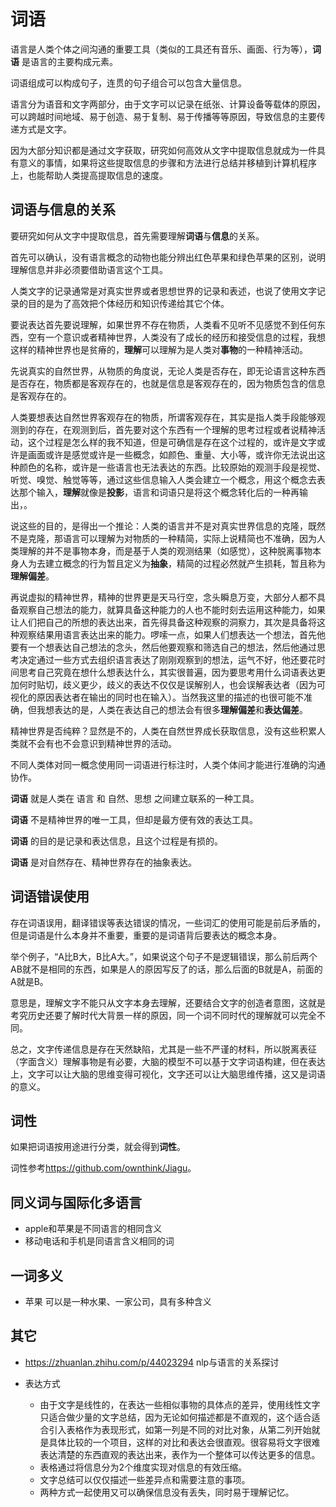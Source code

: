 # 词语

语言是人类个体之间沟通的重要工具（类似的工具还有音乐、画面、行为等），**词语** 是语言的主要构成元素。

词语组成可以构成句子，连贯的句子组合可以包含大量信息。

语言分为语音和文字两部分，由于文字可以记录在纸张、计算设备等载体的原因，可以跨越时间地域、易于创造、易于复制、易于传播等等原因，导致信息的主要传递方式是文字。

因为大部分知识都是通过文字获取，研究如何高效从文字中提取信息就成为一件具有意义的事情，如果将这些提取信息的步骤和方法进行总结并移植到计算机程序上，也能帮助人类提高提取信息的速度。

## 词语与信息的关系

要研究如何从文字中提取信息，首先需要理解**词语**与**信息**的关系。

首先可以确认，没有语言概念的动物也能分辨出红色苹果和绿色苹果的区别，说明理解信息并非必须要借助语言这个工具。

人类文字的记录通常是对真实世界或者思想世界的记录和表述，也说了使用文字记录的目的是为了高效把个体经历和知识传递给其它个体。

要说表达首先要说理解，如果世界不存在物质，人类看不见听不见感觉不到任何东西，空有一个意识或者精神世界，人类没有了成长的经历和接受信息的过程，我想这样的精神世界也是贫瘠的，**理解**可以理解为是人类对**事物**的一种精神活动。

先说真实的自然世界，从物质的角度说，无论人类是否存在，即无论语言这种东西是否存在，物质都是客观存在的，也就是信息是客观存在的，因为物质包含的信息是客观存在的。

人类要想表达自然世界客观存在的物质，所谓客观存在，其实是指人类手段能够观测到的存在，在观测到后，首先要对这个东西有一个理解的思考过程或者说精神活动，这个过程是怎么样的我不知道，但是可确信是存在这个过程的，或许是文字或许是画面或许是感觉或许是一些概念，如颜色、重量、大小等，或许你无法说出这种颜色的名称，或许是一些语言也无法表达的东西。比较原始的观测手段是视觉、听觉、嗅觉、触觉等等，通过这些信息输入人类会建立一个概念，用这个概念去表达那个输入，**理解**就像是**投影**，语言和词语只是将这个概念转化后的一种再输出，。

说这些的目的，是得出一个推论：人类的语言并不是对真实世界信息的克隆，既然不是克隆，那语言可以理解为对物质的一种精简，实际上说精简也不准确，因为人类理解的并不是事物本身，而是基于人类的观测结果（如感觉），这种脱离事物本身人为去建立概念的行为暂且定义为**抽象**，精简的过程必然就产生损耗，暂且称为**理解偏差**。

再说虚拟的精神世界，精神的世界更是天马行空，念头瞬息万变，大部分人都不具备观察自己想法的能力，就算具备这种能力的人也不能时刻去运用这种能力，如果让人们把自己的所想的表达出来，首先得具备这种观察的洞察力，其次是具备将这种观察结果用语言表达出来的能力。啰嗦一点，如果人们想表达一个想法，首先他要有一个想表达自己想法的念头，然后他要观察和筛选自己的想法，然后他通过思考决定通过一些方式去组织语言表达了刚刚观察到的想法，运气不好，他还要花时间思考自己究竟在想什么想表达什么，其实很普遍，因为要思考用什么词语表达更加何时贴切，歧义更少，歧义的表达不仅仅是误解别人，也会误解表达者（因为可视化的原因表达者在输出的同时也在输入）。当然我这里的描述的也很可能不准确，但我想表达的是，人类在表达自己的想法会有很多**理解偏差**和**表达偏差**。

精神世界是否纯粹？显然是不的，人类在自然世界成长获取信息，没有这些积累人类就不会有也不会意识到精神世界的活动。

不同人类体对同一概念使用同一词语进行标注时，人类个体间才能进行准确的沟通协作。

**词语** 就是人类在 语言 和 自然、思想 之间建立联系的一种工具。

**词语** 不是精神世界的唯一工具，但却是最方便有效的表达工具。

**词语** 的目的是记录和表达信息，且这个过程是有损的。

**词语** 是对自然存在、精神世界存在的抽象表达。

## 词语错误使用

存在词语误用，翻译错误等表达错误的情况，一些词汇的使用可能是前后矛盾的，但是词语是什么本身并不重要，重要的是词语背后要表达的概念本身。

举个例子，“A比B大，B比A大。”，如果说这个句子不是逻辑错误，那么前后两个AB就不是相同的东西，如果是人的原因写反了的话，那么后面的B就是A，前面的A就是B。

意思是，理解文字不能只从文字本身去理解，还要结合文字的创造者意图，这就是考究历史还要了解时代大背景一样的原因，同一个词不同时代的理解就可以完全不同。

总之，文字传递信息是存在天然缺陷，尤其是一些不严谨的材料，所以脱离表征（字面含义）理解事物是有必要，大脑的模型不可以基于文字词语构建，但在表达上，文字可以让大脑的思维变得可视化，文字还可以让大脑思维传播，这又是词语的意义。

## 词性

如果把词语按用途进行分类，就会得到**词性**。

词性参考<https://github.com/ownthink/Jiagu>。

## 同义词与国际化多语言

* apple和苹果是不同语言的相同含义
* 移动电话和手机是同语言含义相同的词

## 一词多义

* 苹果 可以是一种水果、一家公司，具有多种含义

## 其它

* <https://zhuanlan.zhihu.com/p/44023294> nlp与语言的关系探讨

* 表达方式
  * 由于文字是线性的，在表达一些相似事物的具体点的差异，使用线性文字只适合做少量的文字总结，因为无论如何描述都是不直观的，这个适合适合引入表格作为表现形式，如第一列是不同的对比对象，从第二列开始就是具体比较的一个项目，这样的对比和表达会很直观。很容易将文字很难表达清楚的东西直观的表达出来，表作为一个整体可以传达更多的信息。
  * 表格通过将信息分为2个维度实现对信息的有效压缩。
  * 文字总结可以仅仅描述一些差异点和需要注意的事项。
  * 两种方式一起使用又可以确保信息没有丢失，同时易于理解记忆。
  